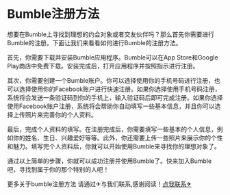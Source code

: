 # Bumble注册方法

想要在Bumble上寻找到理想的约会对象或者交友伙伴吗？那么首先你需要进行Bumble的注册。下面让我们来看看如何进行Bumble的注册方法。

首先，你需要下载并安装Bumble应用程序。Bumble可以在App Store和Google Play商店中免费下载。安装完成后，打开应用程序并按照指示进行注册。

其次，你需要创建一个Bumble账户。你可以选择使用你的手机号码进行注册，也可以选择使用你的Facebook账户进行快速注册。如果你选择使用手机号码注册，系统将会发送一条验证码到你的手机上，输入验证码后即可完成注册。如果你选择使用Facebook账户注册，系统将会帮助你自动填写一些基本信息，并且你可以选择上传照片来完善你的个人资料。

最后，完成个人资料的填写。在注册完成后，你需要填写一些基本的个人信息，例如你的姓名、生日、兴趣爱好等等。此外，你还需要上传一些照片来展示你的个性和魅力。填写完个人资料后，你就可以开始使用Bumble来寻找你的理想对象了。

通过以上简单的步骤，你就可以成功注册并使用Bumble了。快来加入Bumble吧，寻找到属于你的那个特别的人吧！

更多关于bumble注册方法 请通过✈与我们联系,感谢阅读！[点我联系✈](https://www.G208.com)